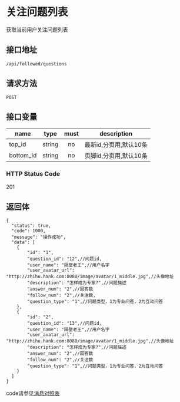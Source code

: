 # 关注问题列表
获取当前用户关注问题列表

## 接口地址

`/api/followed/questions`

## 请求方法

```POST ```

## 接口变量

| name     | type     | must     | description |
|----------|:--------:|:--------:|:--------:|
| top_id   | string   | no      | 最新id,分页用,默认10条 |
| bottom_id   | string   | no      | 页脚id,分页用,默认10条 |

### HTTP Status Code

201

## 返回体

```json5
{
  "status": true,
  "code": 1000,
  "message": "操作成功",
  "data": [
    {
        "id": "1",
        "question_id": "12",//问题id,
        "user_name": "隔壁老王",//用户名字
        "user_avatar_url": "http://zhihu.hank.com:8080/image/avatar/1_middle.jpg",//头像地址
        "description": "怎样成为专家?",//问题描述
        "answer_num": "2",//回答数
        "follow_num": "2",//关注数,
        "question_type": "1",//问题类型，1为专业问答，2为互动问答
    },
    {
        "id": "2",
        "question_id": "13",//问题id,
        "user_name": "隔壁老王",//用户名字
        "user_avatar_url": "http://zhihu.hank.com:8080/image/avatar/1_middle.jpg",//头像地址
        "description": "怎样成为专家?",//问题描述
        "answer_num": "2",//回答数
        "follow_num": "2",//关注数
        "question_type": "1",//问题类型，1为专业问答，2为互动问答
    }
  ]
}
``` 

code请参见[消息对照表](消息对照表.md)
